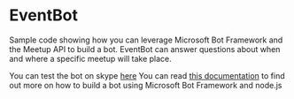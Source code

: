 # EventBot
Sample code showing how you can leverage Microsoft Bot Framework and the Meetup API to build a bot.
EventBot can answer questions about when and where a specific meetup will take place. 

You can test the bot on skype [here](https://join.skype.com/bot/a56e0de7-b017-4f1b-a284-6ffdb58e62c8)
You can read [this documentation](https://docs.botframework.com/en-us/node/builder/overview/#navtitle) to find out more on how to build a bot using Microsoft Bot Framework and node.js 
